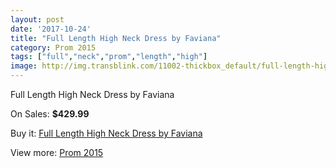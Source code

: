 ```yaml
---
layout: post
date: '2017-10-24'
title: "Full Length High Neck Dress by Faviana"
category: Prom 2015
tags: ["full","neck","prom","length","high"]
image: http://img.transblink.com/11002-thickbox_default/full-length-high-neck-dress-by-faviana.jpg
---
```

Full Length High Neck Dress by Faviana

On Sales: **$429.99**
<a href="https://www.transblink.com/en/prom-2015/3578-full-length-high-neck-dress-by-faviana.html"><amp-img layout="responsive" width="600" height="600" src="//img.transblink.com/11002-thickbox_default/full-length-high-neck-dress-by-faviana.jpg" alt="Full Length High Neck Dress by Faviana 0" /></a>
<a href="https://www.transblink.com/en/prom-2015/3578-full-length-high-neck-dress-by-faviana.html"><amp-img layout="responsive" width="600" height="600" src="//img.transblink.com/11003-thickbox_default/full-length-high-neck-dress-by-faviana.jpg" alt="Full Length High Neck Dress by Faviana 1" /></a>

Buy it: [Full Length High Neck Dress by Faviana](https://www.transblink.com/en/prom-2015/3578-full-length-high-neck-dress-by-faviana.html "Full Length High Neck Dress by Faviana")

View more: [Prom 2015](https://www.transblink.com/en/10-prom-2015 "Prom 2015")